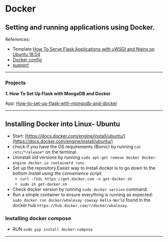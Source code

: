 # Docker
Setting and running applications using Docker.
---
References:
* Template [How To Serve Flask Applications with uWSGI and Nginx on Ubuntu 18.04](https://www.digitalocean.com/community/tutorials/how-to-serve-flask-applications-with-uswgi-and-nginx-on-ubuntu-18-04)
* [Docker config](https://medium.com/bitcraft/docker-composing-a-python-3-flask-app-line-by-line-93b721105777)
* [support](https://medium.com/bitcraft/dockerizing-a-python-3-flask-app-line-by-line-400aef1ded3a)
---
### Projects
**1. How To Set Up Flask with MongoDB and Docker**

 App: [How-to-set-up-flask-with-mongodb-and-docker](https://www.digitalocean.com/community/tutorials/how-to-set-up-flask-with-mongodb-and-docker)
 
---
## Installing Docker into Linux- Ubuntu

 * Start: [https://docs.docker.com/engine/install/ubuntu/](https://docs.docker.com/engine/install/ubuntu/)
 * check if you have the OS requirements (Bionic) by running ```cat /etc/*release*``` on the terminal.
 * Uninstall old versions by running ```sudo apt-get remove docker docker-engine docker.io containerd runc```.
 * Set up the repository.Easier way to install docker is to go down to the bottom *Install using the convenience script*.
     - ```curl -fsSL https://get.docker.com -o get-docker.sh```
     - ```sudo sh get-docker.sh```
 * Check docker version by running ```sudo docker version``` command.
 * Run a simple container to ensure everything is running as expected: ```sudo docker run docker/whalesay cowsay Hello-World```     found in the docker hub ``https://hub.docker.com/r/docker/whalesay``.
 
 ### Installing docker compose
 
 * RUN ```sudo pip install docker-compose```
---

 
 
